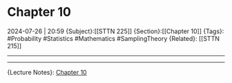 # Chapter 10
2024-07-26 | 20:59
{Subject}:[[STTN 225]]
{Section}:[[Chapter 10]]
{Tags}: #Probability #Statistics #Mathematics #SamplingTheory 
{Related}: [[STTN 215]]

--- 

--- 
{Lecture Notes}: [Chapter 10]()